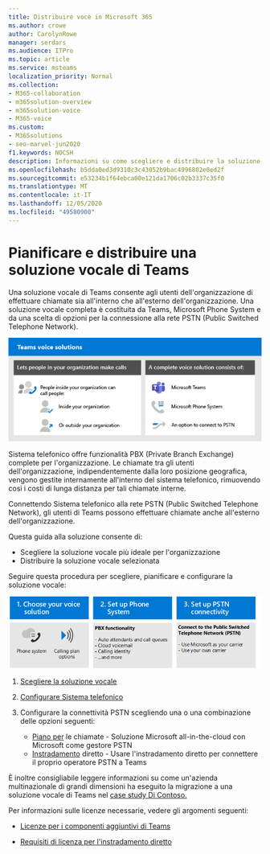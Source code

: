 ```yaml
---
title: Distribuire voce in Microsoft 365
ms.author: crowe
author: CarolynRowe
manager: serdars
ms.audience: ITPro
ms.topic: article
ms.service: msteams
localization_priority: Normal
ms.collection:
- M365-collaboration
- m365solution-overview
- m365solution-voice
- M365-voice
ms.custom:
- M365solutions
- seo-marvel-jun2020
f1.keywords: NOCSH
description: Informazioni su come scegliere e distribuire la soluzione vocale di Teams giusta per l'organizzazione.
ms.openlocfilehash: b5dda0ed3d9310c3c43052b9bac4996802e0ed2f
ms.sourcegitcommit: e53234b1f64ebca00e121da1706c02b3337c35f0
ms.translationtype: MT
ms.contentlocale: it-IT
ms.lasthandoff: 12/05/2020
ms.locfileid: "49580900"
---
```

# <a name="plan-and-deploy-a-teams-voice-solution"></a>Pianificare e distribuire una soluzione vocale di Teams

Una soluzione vocale di Teams consente agli utenti dell'organizzazione di effettuare chiamate sia all'interno che all'esterno dell'organizzazione. Una soluzione vocale completa è costituita da Teams, Microsoft Phone System e da una scelta di opzioni per la connessione alla rete PSTN (Public Switched Telephone Network).

![Panoramica delle soluzioni vocali di Teams](..\media\solutions-architecture-center\voice-concepts.png)

Sistema telefonico offre funzionalità PBX (Private Branch Exchange) complete per l'organizzazione. Le chiamate tra gli utenti dell'organizzazione, indipendentemente dalla loro posizione geografica, vengono gestite internamente all'interno del sistema telefonico, rimuovendo così i costi di lunga distanza per tali chiamate interne.  

Connettendo Sistema telefonico alla rete PSTN (Public Switched Telephone Network), gli utenti di Teams possono effettuare chiamate anche all'esterno dell'organizzazione.

Questa guida alla soluzione consente di:

- Scegliere la soluzione vocale più ideale per l'organizzazione
- Distribuire la soluzione vocale selezionata

Seguire questa procedura per scegliere, pianificare e configurare la soluzione vocale:

![Scegliere la soluzione vocale](..\media\solutions-architecture-center\voice-solutions-overview-1.png)

1. [Scegliere la soluzione vocale](https://docs.microsoft.com/MicrosoftTeams/cloud-voice-landing-page?toc=/microsoft-365/solutions/toc.json&bc=/microsoft-365/solutions/breadcrumb/toc.json)

2. [Configurare Sistema telefonico](https://docs.microsoft.com/microsoftteams/setting-up-your-phone-system?toc=/microsoft-365/solutions/toc.json&bc=/microsoft-365/solutions/breadcrumb/toc.json)

3. Configurare la connettività PSTN scegliendo una o una combinazione delle opzioni seguenti:
   - [Piano per](https://docs.microsoft.com/microsoftteams/set-up-calling-plans?toc=/microsoft-365/solutions/toc.json&bc=/microsoft-365/solutions/breadcrumb/toc.json) le chiamate - Soluzione Microsoft all-in-the-cloud con Microsoft come gestore PSTN
   - [Instradamento](https://docs.microsoft.com/microsoftteams/direct-routing-configure?toc=/microsoft-365/solutions/toc.json&bc=/microsoft-365/solutions/breadcrumb/toc.json) diretto - Usare l'instradamento diretto per connettere il proprio operatore PSTN a Teams 

È inoltre consigliabile leggere informazioni su come un'azienda multinazionale di grandi dimensioni ha eseguito la migrazione a una soluzione vocale di Teams nel [case study Di Contoso.](https://docs.microsoft.com/MicrosoftTeams/voice-case-study-overview?toc=/microsoft-365/solutions/toc.json&bc=/microsoft-365/solutions/breadcrumb/toc.json)

Per informazioni sulle licenze necessarie, vedere gli argomenti seguenti:

- [Licenze per i componenti aggiuntivi di Teams](https://docs.microsoft.com/microsoftteams/teams-add-on-licensing/microsoft-teams-add-on-licensing?tabs=enterprise#what-voice-features-are-available-with-my-plan/toc.json&bc=/microsoft-365/solutions/breadcrumb/toc.json)

- [Requisiti di licenza per l'instradamento diretto](https://docs.microsoft.com/microsoftteams/direct-routing-plan#licensing-and-other-requirements/toc.json&bc=/microsoft-365/solutions/breadcrumb/toc.json)
